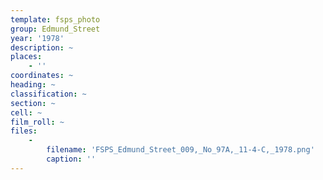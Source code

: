 ```yaml
---
template: fsps_photo
group: Edmund_Street
year: '1978'
description: ~
places:
    - ''
coordinates: ~
heading: ~
classification: ~
section: ~
cell: ~
film_roll: ~
files:
    -
        filename: 'FSPS_Edmund_Street_009,_No_97A,_11-4-C,_1978.png'
        caption: ''
---
```

